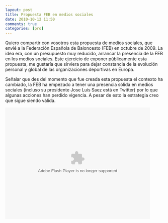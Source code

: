 ```yaml
---
layout: post
title: Propuesta FEB en medios sociales
date: 2010-10-12 11:50
comments: true
categories: [pro]
---
```

Quiero compartir con vosotros esta propuesta de medios sociales, que envié a la Federación Española de Baloncesto (FEB) en octubre de 2009. La idea era, con un presupuesto muy reducido, arrancar la presencia de la FEB en los medios sociales. Este ejercicio de exponer públicamente esta propuesta, me gustaría que sirviera para dejar constancia de la evolución personal y global de las organizaciones deportivas en Europa.

Señalar que des del momento que fue creada esta propuesta el contexto ha cambiado, la FEB ha empezado a tener una presencia sólida en medios sociales (incluso su presidente Jose Luis Saez está en Twitter) por lo que algunas acciones han perdido vigencia. A pesar de esto la estrategia creo que sigue siendo válida.

<div><object id="__sse5304462" width="460px" height="355px"><param name="movie" value="http://static.slidesharecdn.com/swf/ssplayer2.swf?doc=feb06-100928035717-phpapp02&stripped_title=propuesta-social-media-feb&userName=sergixaudiera" /><param name="allowFullScreen" value="true"/><param name="allowScriptAccess" value="always"/><embed name="__sse5304462" src="http://static.slidesharecdn.com/swf/ssplayer2.swf?doc=feb06-100928035717-phpapp02&stripped_title=propuesta-social-media-feb&userName=sergixaudiera" type="application/x-shockwave-flash" allowscriptaccess="always" allowfullscreen="true" width="460px" height="355"></embed></object></div>
